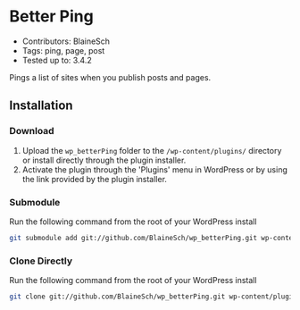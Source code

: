 # Better Ping
* Contributors: BlaineSch
* Tags: ping, page, post
* Tested up to: 3.4.2

Pings a list of sites when you publish posts and pages.

## Installation

### Download

1. Upload the `wp_betterPing` folder to the `/wp-content/plugins/` directory or install directly through the plugin installer.
2. Activate the plugin through the 'Plugins' menu in WordPress or by using the link provided by the plugin installer.

### Submodule

Run the following command from the root of your WordPress install

~~~ bash
git submodule add git://github.com/BlaineSch/wp_betterPing.git wp-content/plugins/wp_betterPing
~~~

### Clone Directly

Run the following command from the root of your WordPress install

~~~ bash
git clone git://github.com/BlaineSch/wp_betterPing.git wp-content/plugins/wp_betterPing
~~~